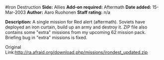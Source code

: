 #Iron Destruction
**Side:** Allies
**Add-on required:** Aftermath
**Date added:** 15-Mar-2003
**Author:** Aaro Ruohonen
**Staff rating:** n/a

**Description:** A single mission for Red alert (aftermath). Soviets have deployed an iron curtain, build up an army and destroy it. ZIP file also contains some &quot;extra&quot; missions from my upcoming 62 mission pack. Briefing bug in &quot;extra&quot; missions is fixed.

Original Link:http://ra.afraid.org/download.php/missions/irondest_updated.zip
